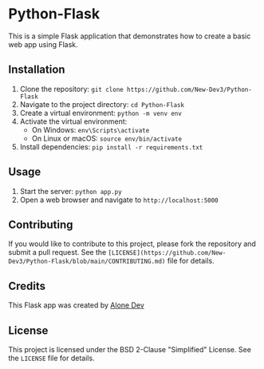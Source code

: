 # Python-Flask

This is a simple Flask application that demonstrates how to create a basic web app using Flask.

## Installation

1. Clone the repository: `git clone https://github.com/New-Dev3/Python-Flask`
2. Navigate to the project directory: `cd Python-Flask`
3. Create a virtual environment: `python -m venv env`
4. Activate the virtual environment:
   - On Windows: `env\Scripts\activate`
   - On Linux or macOS: `source env/bin/activate`
5. Install dependencies: `pip install -r requirements.txt`

## Usage

1. Start the server: `python app.py`
2. Open a web browser and navigate to `http://localhost:5000`

## Contributing

If you would like to contribute to this project, please fork the repository and submit a pull request. See the `[LICENSE](https://github.com/New-Dev3/Python-Flask/blob/main/CONTRIBUTING.md)` file for details.

## Credits

This Flask app was created by [Alone Dev](https://github.com/New-Dev3)

## License

This project is licensed under the BSD 2-Clause "Simplified" License. See the `LICENSE` file for details.
